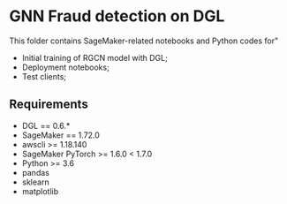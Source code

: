 # GNN Fraud detection on DGL

This folder contains SageMaker-related notebooks and Python codes for"
- Initial training of RGCN model with DGL;
- Deployment notebooks;
- Test clients;

Requirements
--------------
- DGL == 0.6.*
- SageMaker == 1.72.0
- awscli >= 1.18.140
- SageMaker PyTorch >= 1.6.0 < 1.7.0
- Python >= 3.6
- pandas
- sklearn
- matplotlib


